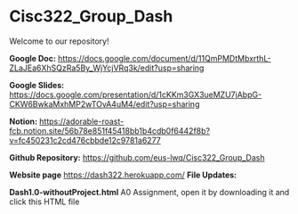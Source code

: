 # Cisc322_Group_Dash
Welcome to our repository!

**Google Doc:** https://docs.google.com/document/d/11QmPMDtMbxrthL-ZLaJEa6XhSQzRa5By_WjYcjVRq3k/edit?usp=sharing

**Google Slides:** https://docs.google.com/presentation/d/1cKKm3GX3ueMZU7jAbpG-CKW6BwkaMxhMP2wTOvA4uM4/edit?usp=sharing

**Notion:** https://adorable-roast-fcb.notion.site/56b78e851f45418bb1b4cdb0f6442f8b?v=fc450231c2cd476cbbde12c9781a6277

**Github Repository:** https://github.com/eus-lwq/Cisc322_Group_Dash

**Website page**  https://dash322.herokuapp.com/
**File Updates:**

**Dash1.0-withoutProject.html** A0 Assignment, open it by downloading it and click this HTML file
